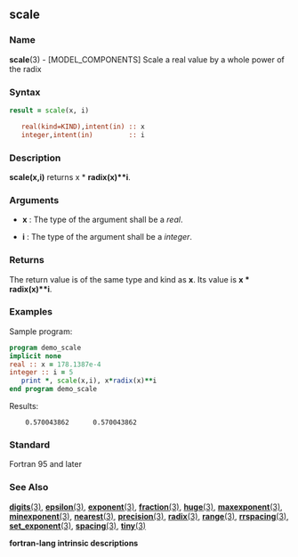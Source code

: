 ## scale

### **Name**

**scale**(3) - \[MODEL_COMPONENTS\] Scale a real value by a whole power of the radix

### **Syntax**

```fortran
result = scale(x, i)

   real(kind=KIND),intent(in) :: x
   integer,intent(in)         :: i
```

### **Description**

**scale(x,i)** returns x \* **radix(x)\*\*i**.

### **Arguments**

- **x**
  : The type of the argument shall be a _real_.

- **i**
  : The type of the argument shall be a _integer_.

### **Returns**

The return value is of the same type and kind as **x**. Its value is
**x \* radix(x)\*\*i**.

### **Examples**

Sample program:

```fortran
program demo_scale
implicit none
real :: x = 178.1387e-4
integer :: i = 5
   print *, scale(x,i), x*radix(x)**i
end program demo_scale
```

Results:

```
    0.570043862      0.570043862
```

### **Standard**

Fortran 95 and later

### **See Also**

[**digits**(3)](DIGITS),
[**epsilon**(3)](EPSILON),
[**exponent**(3)](EXPONENT),
[**fraction**(3)](FRACTION),
[**huge**(3)](HUGE),
[**maxexponent**(3)](MAXEXPONENT),
[**minexponent**(3)](MINEXPONENT),
[**nearest**(3)](NEAREST),
[**precision**(3)](PRECISION),
[**radix**(3)](RADIX),
[**range**(3)](RANGE),
[**rrspacing**(3)](RRSPACING),
[**set_exponent**(3)](SET_EXPONENT),
[**spacing**(3)](SPACING),
[**tiny**(3)](TINY)

__fortran-lang intrinsic descriptions__
